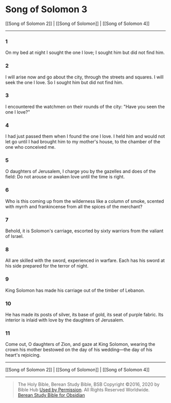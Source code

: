 # Song of Solomon 3

[[Song of Solomon 2]] | [[Song of Solomon]] | [[Song of Solomon 4]]

---

### 1
On my bed at night I sought the one I love; I sought him but did not find him.

### 2
I will arise now and go about the city, through the streets and squares. I will seek the one I love. So I sought him but did not find him.

### 3
I encountered the watchmen on their rounds of the city: "Have you seen the one I love?"

### 4
I had just passed them when I found the one I love. I held him and would not let go until I had brought him to my mother's house, to the chamber of the one who conceived me.

### 5
O daughters of Jerusalem, I charge you by the gazelles and does of the field: Do not arouse or awaken love until the time is right.

### 6
Who is this coming up from the wilderness like a column of smoke, scented with myrrh and frankincense from all the spices of the merchant?

### 7
Behold, it is Solomon's carriage, escorted by sixty warriors from the valiant of Israel.

### 8
All are skilled with the sword, experienced in warfare. Each has his sword at his side prepared for the terror of night.

### 9
King Solomon has made his carriage out of the timber of Lebanon.

### 10
He has made its posts of silver, its base of gold, its seat of purple fabric. Its interior is inlaid with love by the daughters of Jerusalem.

### 11
Come out, O daughters of Zion, and gaze at King Solomon, wearing the crown his mother bestowed on the day of his wedding—the day of his heart's rejoicing.

---

[[Song of Solomon 2]] | [[Song of Solomon]] | [[Song of Solomon 4]]

---

> The Holy Bible, Berean Study Bible, BSB
> Copyright &copy;2016, 2020 by Bible Hub
> [Used by Permission](https://berean.bible/terms.htm). All Rights Reserved Worldwide.
> [Berean Study Bible for Obsidian](https://github.com/gapmiss/berean-study-bible-for-obsidian)</small>

